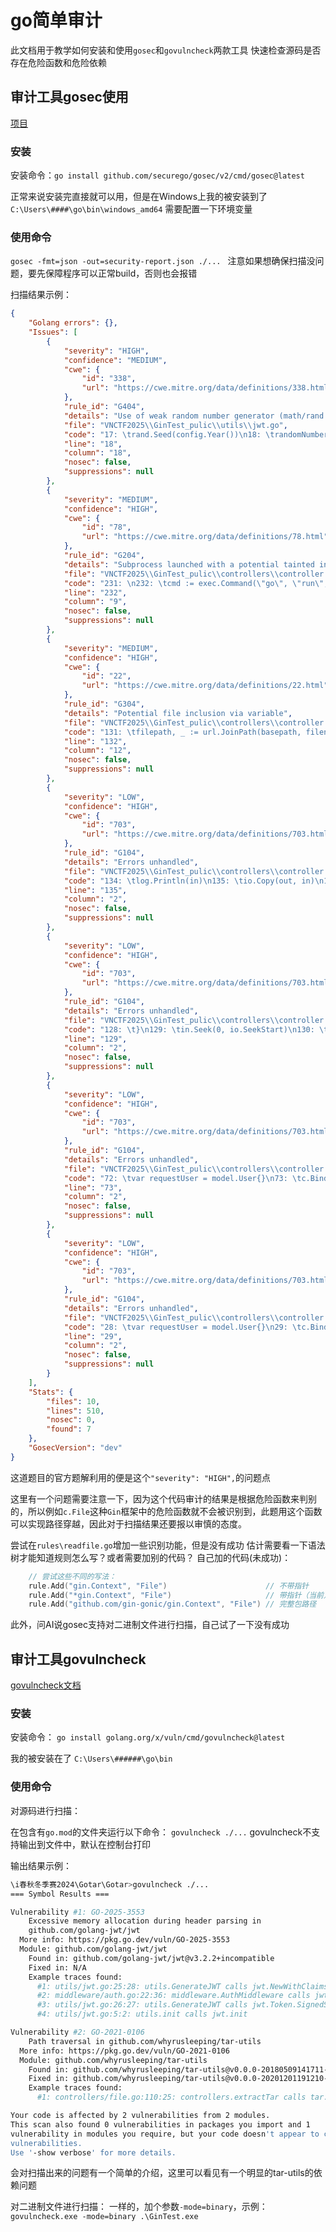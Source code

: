 # go简单审计

此文档用于教学如何安装和使用`gosec`和`govulncheck`两款工具
快速检查源码是否存在危险函数和危险依赖

## 审计工具gosec使用

[项目](https://github.com/securego/gosec)
### 安装

安装命令：`go install github.com/securego/gosec/v2/cmd/gosec@latest`

正常来说安装完直接就可以用，但是在Windows上我的被安装到了`C:\Users\####\go\bin\windows_amd64`
需要配置一下环境变量

### 使用命令

`gosec -fmt=json -out=security-report.json ./... `
注意如果想确保扫描没问题，要先保障程序可以正常build，否则也会报错

扫描结果示例：
```json
{
	"Golang errors": {},
	"Issues": [
		{
			"severity": "HIGH",
			"confidence": "MEDIUM",
			"cwe": {
				"id": "338",
				"url": "https://cwe.mitre.org/data/definitions/338.html"
			},
			"rule_id": "G404",
			"details": "Use of weak random number generator (math/rand or math/rand/v2 instead of crypto/rand)",
			"file": "VNCTF2025\\GinTest_pulic\\utils\\jwt.go",
			"code": "17: \trand.Seed(config.Year())\n18: \trandomNumber := rand.Intn(1000)\n19: \tkey := fmt.Sprintf(\"%03d%s\", randomNumber, config.Key())\n",
			"line": "18",
			"column": "18",
			"nosec": false,
			"suppressions": null
		},
		{
			"severity": "MEDIUM",
			"confidence": "HIGH",
			"cwe": {
				"id": "78",
				"url": "https://cwe.mitre.org/data/definitions/78.html"
			},
			"rule_id": "G204",
			"details": "Subprocess launched with a potential tainted input or cmd arguments",
			"file": "VNCTF2025\\GinTest_pulic\\controllers\\controller.go",
			"code": "231: \n232: \tcmd := exec.Command(\"go\", \"run\", tmpFile.Name())\n233: \toutput, err := cmd.CombinedOutput()\n",
			"line": "232",
			"column": "9",
			"nosec": false,
			"suppressions": null
		},
		{
			"severity": "MEDIUM",
			"confidence": "HIGH",
			"cwe": {
				"id": "22",
				"url": "https://cwe.mitre.org/data/definitions/22.html"
			},
			"rule_id": "G304",
			"details": "Potential file inclusion via variable",
			"file": "VNCTF2025\\GinTest_pulic\\controllers\\controller.go",
			"code": "131: \tfilepath, _ := url.JoinPath(basepath, filename)\n132: \tout, _ := os.Create(filepath)\n133: \tdefer out.Close()\n",
			"line": "132",
			"column": "12",
			"nosec": false,
			"suppressions": null
		},
		{
			"severity": "LOW",
			"confidence": "HIGH",
			"cwe": {
				"id": "703",
				"url": "https://cwe.mitre.org/data/definitions/703.html"
			},
			"rule_id": "G104",
			"details": "Errors unhandled",
			"file": "VNCTF2025\\GinTest_pulic\\controllers\\controller.go",
			"code": "134: \tlog.Println(in)\n135: \tio.Copy(out, in)\n136: \tlog.Println(out)\n",
			"line": "135",
			"column": "2",
			"nosec": false,
			"suppressions": null
		},
		{
			"severity": "LOW",
			"confidence": "HIGH",
			"cwe": {
				"id": "703",
				"url": "https://cwe.mitre.org/data/definitions/703.html"
			},
			"rule_id": "G104",
			"details": "Errors unhandled",
			"file": "VNCTF2025\\GinTest_pulic\\controllers\\controller.go",
			"code": "128: \t}\n129: \tin.Seek(0, io.SeekStart)\n130: \tbasepath := \"./uploads\"\n",
			"line": "129",
			"column": "2",
			"nosec": false,
			"suppressions": null
		},
		{
			"severity": "LOW",
			"confidence": "HIGH",
			"cwe": {
				"id": "703",
				"url": "https://cwe.mitre.org/data/definitions/703.html"
			},
			"rule_id": "G104",
			"details": "Errors unhandled",
			"file": "VNCTF2025\\GinTest_pulic\\controllers\\controller.go",
			"code": "72: \tvar requestUser = model.User{}\n73: \tc.Bind(\u0026requestUser)\n74: \tusername := requestUser.Username\n",
			"line": "73",
			"column": "2",
			"nosec": false,
			"suppressions": null
		},
		{
			"severity": "LOW",
			"confidence": "HIGH",
			"cwe": {
				"id": "703",
				"url": "https://cwe.mitre.org/data/definitions/703.html"
			},
			"rule_id": "G104",
			"details": "Errors unhandled",
			"file": "VNCTF2025\\GinTest_pulic\\controllers\\controller.go",
			"code": "28: \tvar requestUser = model.User{}\n29: \tc.Bind(\u0026requestUser)\n30: \tusername := requestUser.Username\n",
			"line": "29",
			"column": "2",
			"nosec": false,
			"suppressions": null
		}
	],
	"Stats": {
		"files": 10,
		"lines": 510,
		"nosec": 0,
		"found": 7
	},
	"GosecVersion": "dev"
}
```

这道题目的官方题解利用的便是这个`"severity": "HIGH",`的问题点

这里有一个问题需要注意一下，因为这个代码审计的结果是根据危险函数来判别的，所以例如`c.File`这种`Gin`框架中的危险函数就不会被识别到，此题用这个函数可以实现路径穿越，因此对于扫描结果还要报以审慎的态度。

尝试在`rules\readfile.go`增加一些识别功能，但是没有成功
估计需要看一下语法树才能知道规则怎么写？或者需要加别的代码？
自己加的代码(未成功)：
```go
	// 尝试这些不同的写法：
	rule.Add("gin.Context", "File")                      // 不带指针
	rule.Add("*gin.Context", "File")                     // 带指针（当前）
	rule.Add("github.com/gin-gonic/gin.Context", "File") // 完整包路径
```

此外，问AI说gosec支持对二进制文件进行扫描，自己试了一下没有成功

## 审计工具govulncheck

[govulncheck文档](https://golang.ac.cn/doc/tutorial/govulncheck)


### 安装
安装命令：
`go install golang.org/x/vuln/cmd/govulncheck@latest`

我的被安装在了 `C:\Users\######\go\bin`


### 使用命令

对源码进行扫描：

在包含有`go.mod`的文件夹运行以下命令：
`govulncheck ./...`
govulncheck不支持输出到文件中，默认在控制台打印

输出结果示例：
```bash
\i春秋冬季赛2024\Gotar\Gotar>govulncheck ./...
=== Symbol Results ===

Vulnerability #1: GO-2025-3553
    Excessive memory allocation during header parsing in
    github.com/golang-jwt/jwt
  More info: https://pkg.go.dev/vuln/GO-2025-3553
  Module: github.com/golang-jwt/jwt
    Found in: github.com/golang-jwt/jwt@v3.2.2+incompatible
    Fixed in: N/A
    Example traces found:
      #1: utils/jwt.go:25:28: utils.GenerateJWT calls jwt.NewWithClaims
      #2: middleware/auth.go:22:36: middleware.AuthMiddleware calls jwt.ParseWithClaims
      #3: utils/jwt.go:26:27: utils.GenerateJWT calls jwt.Token.SignedString
      #4: utils/jwt.go:5:2: utils.init calls jwt.init

Vulnerability #2: GO-2021-0106
    Path traversal in github.com/whyrusleeping/tar-utils
  More info: https://pkg.go.dev/vuln/GO-2021-0106
  Module: github.com/whyrusleeping/tar-utils
    Found in: github.com/whyrusleeping/tar-utils@v0.0.0-20180509141711-8c6c8ba81d5c
    Fixed in: github.com/whyrusleeping/tar-utils@v0.0.0-20201201191210-20a61371de5b
    Example traces found:
      #1: controllers/file.go:110:25: controllers.extractTar calls tar.Extractor.Extract

Your code is affected by 2 vulnerabilities from 2 modules.
This scan also found 0 vulnerabilities in packages you import and 1
vulnerability in modules you require, but your code doesn't appear to call these
vulnerabilities.
Use '-show verbose' for more details.
```
会对扫描出来的问题有一个简单的介绍，这里可以看见有一个明显的tar-utils的依赖问题


对二进制文件进行扫描：
一样的，加个参数`-mode=binary`，示例：`govulncheck.exe -mode=binary .\GinTest.exe`
